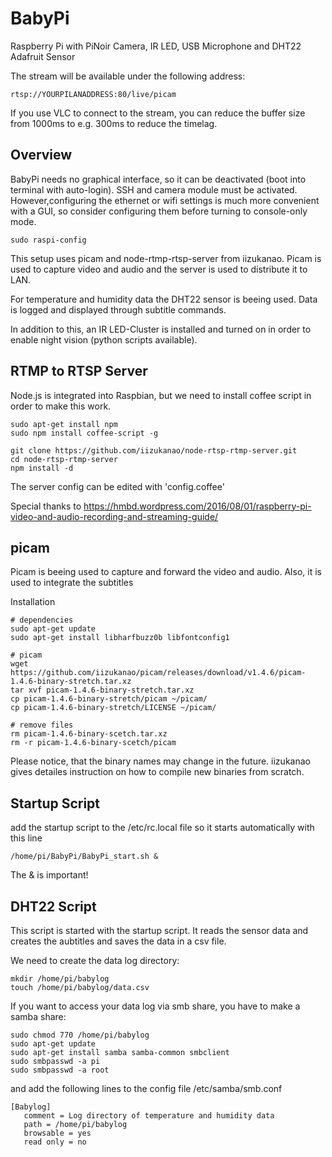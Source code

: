 # BabyPi
Raspberry Pi with PiNoir Camera, IR LED, USB Microphone and DHT22 Adafruit Sensor

The stream will be available under the following address:
```
rtsp://YOURPILANADDRESS:80/live/picam
```

If you use VLC to connect to the stream, you can reduce the buffer size from 1000ms to e.g. 300ms to reduce the timelag.

## Overview

BabyPi needs no graphical interface, so it can be deactivated (boot into terminal with auto-login). SSH and camera module must be activated. However,configuring the ethernet or wifi settings is much more convenient with a GUI, so consider configuring them before turning to console-only mode.

```
sudo raspi-config
```

This setup uses picam and node-rtmp-rtsp-server from iizukanao. Picam is used to capture video and audio and the server is used to distribute it to LAN.

For temperature and humidity data the DHT22 sensor is beeing used. Data is logged and displayed through subtitle commands.

In addition to this, an IR LED-Cluster is installed and turned on in order to enable night vision (python scripts available).


## RTMP to RTSP Server

Node.js is integrated into Raspbian, but we need to install coffee script in order to make this work.

```
sudo apt-get install npm
sudo npm install coffee-script -g

git clone https://github.com/iizukanao/node-rtsp-rtmp-server.git
cd node-rtsp-rtmp-server
npm install -d
```

The server config can be edited with 'config.coffee'

Special thanks to https://hmbd.wordpress.com/2016/08/01/raspberry-pi-video-and-audio-recording-and-streaming-guide/


## picam

Picam is beeing used to capture and forward the video and audio. Also, it is used to integrate the subtitles

Installation
```
# dependencies
sudo apt-get update
sudo apt-get install libharfbuzz0b libfontconfig1

# picam
wget https://github.com/iizukanao/picam/releases/download/v1.4.6/picam-1.4.6-binary-stretch.tar.xz
tar xvf picam-1.4.6-binary-stretch.tar.xz
cp picam-1.4.6-binary-stretch/picam ~/picam/
cp picam-1.4.6-binary-stretch/LICENSE ~/picam/

# remove files
rm picam-1.4.6-binary-scetch.tar.xz
rm -r picam-1.4.6-binary-scetch/picam
```
Please notice, that the binary names may change in the future. iizukanao gives detailes instruction on how to compile new binaries from scratch.

## Startup Script

add the startup script to the /etc/rc.local file so it starts automatically with this line
```
/home/pi/BabyPi/BabyPi_start.sh &
```
The & is important!

## DHT22 Script

This script is started with the startup script. It reads the sensor data and creates the aubtitles and saves the data in a csv file.

We need to create the data log directory:
```
mkdir /home/pi/babylog
touch /home/pi/babylog/data.csv
```

If you want to access your data log via smb share, you have to make a samba 
share:
```   
sudo chmod 770 /home/pi/babylog 
sudo apt-get update 
sudo apt-get install samba samba-common smbclient 
sudo smbpasswd -a pi
sudo smbpasswd -a root
```

and add the following lines to the config file /etc/samba/smb.conf 
``` 
[Babylog]
   comment = Log directory of temperature and humidity data
   path = /home/pi/babylog
   browsable = yes
   read only = no
```
